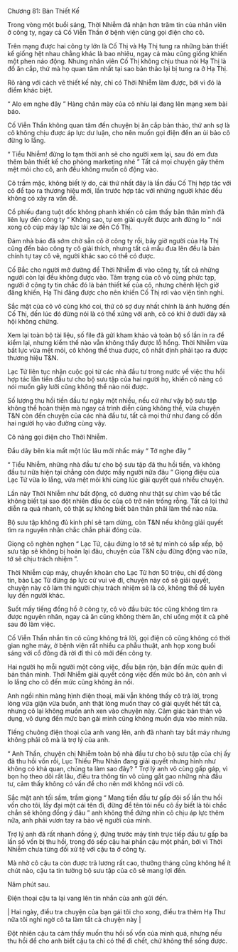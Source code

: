 




Chương 81: Bản Thiết Kế


Trong vòng một buổi sáng, Thời Nhiễm đã nhận hơn trăm tin của nhân viên ở công ty, ngay cả Cố Viễn Thần ở bệnh viện cũng gọi điện cho cô.

Trên mạng được hai công ty lớn là Cố Thị và Hạ Thị tung ra những bản thiết kế giống hệt nhau chẳng khác là bao nhiêu, ngay cả màu cũng giống khiến một phen náo động. Nhưng nhân viên Cố Thị không chịu thua nói Hạ Thị là đồ ăn cắp, thứ mà họ quan tâm nhất tại sao bản thảo lại bị tung ra ở Hạ Thị.

Rõ ràng với cách vẽ thiết kế này, chỉ có Thời Nhiễm làm được, bởi vì đó là điểm khác biệt.

“ Alo em nghe đây ” Hàng chân mày của cô nhíu lại đang lên mạng xem bài báo.

Cố Viễn Thần không quan tâm đến chuyện bị ăn cắp bản thảo, thứ anh sợ là cô không chịu được áp lực dư luận, cho nên muốn gọi điện đến an ủi bảo cô đừng lo lắng.

“ Tiểu Nhiễm! đừng lo tạm thời anh sẽ cho người xem lại, sau đó em đưa thêm bản thiết kế cho phòng marketing nhé ” Tất cả mọi chuyện gây thêm mệt mỏi cho cô, anh đều không muốn cô động vào.

Cô trầm mặc, không biết lý do, cái thứ nhất đây là lần đầu Cố Thị hợp tác với cô để tạo ra thương hiệu mới, lần trước hợp tác với những người khác đều không có xảy ra vấn đề.



Cổ phiếu đang tuột dốc không phanh khiến cô cảm thấy bản thân mình đã liên lụy đến công ty “ Không sao, tự em giải quyết được anh đừng lo ” nói xong cô cúp máy lập tức lái xe đến Cố Thị.

Đám nhà báo đã sớm chờ sẵn cô ở công ty rồi, bây giờ người của Hạ Thị cũng đến bảo công ty cô giải thích, nhưng tất cả mẫu đưa lên đều là bản chính tự tay cô vẽ, người khác sao có thể có được.

Cố Bắc cho người mở đường để Thời Nhiễm đi vào công ty, tất cả những người còn lại đều không được vào. Tâm trạng của cô vô cùng phức tạp, người ở công ty tin chắc đó là bản thiết kế của cô, nhưng chênh lệch giờ đăng khiến, Hạ Thi đăng được cho nên khiến Cố Thị rơi vào viện tình nghi.

Sắc mặt của cô vô cùng khó coi, thứ cô sợ duy nhất chính là ảnh hưởng đến Cố Thị, đến lúc đó đừng nói là có thể xứng với anh, cô có khi ở dưới đáy xã hội không chừng.

Xem lại toàn bộ tài liệu, số file đã gửi kham khảo và toàn bộ số lần in ra để kiểm lại, nhưng kiểm thế nào vẫn không thấy được lỗ hổng. Thời Nhiễm vừa bất lực vừa mệt mỏi, cô không thể thua được, cô nhất định phải tạo ra được thương hiệu T&N.

Lạc Tử liên tục nhận cuộc gọi từ các nhà đầu tư trong nước về việc thu hồi hợp tác lẫn tiền đầu tư cho bộ sưu tập của hai người họ, khiến cô nàng có nói muốn gãy lưỡi cũng không thể nào nói được.

Số lượng thu hồi tiền đầu tư ngày một nhiều, nếu cứ như vậy bộ sưu tập không thể hoàn thiện mà ngay cả trình diễn cũng không thể, vừa chuyện T&N còn đến chuyện của các nhà đầu tư, tất cả mọi thứ như đang cố dồn hai người họ vào đường cùng vậy.

Cô nàng gọi điện cho Thời Nhiễm.

Đầu dây bên kia mất một lúc lâu mới nhấc máy “ Tớ nghe đây ”

“ Tiểu Nhiễm, những nhà đầu tư cho bộ sưu tập đã thu hồi tiền, và không đầu tư nữa hiện tại chẳng còn được mấy người nữa đâu ” Giọng điệu của Lạc Tử vừa lo lắng, vừa mệt mỏi khi cùng lúc giải quyết quá nhiều chuyện.



Lần này Thời Nhiễm như bất động, cô dường như thật sự chìm vào bế tắc không biết tại sao đột nhiên đầu óc của cô trở nên trống rỗng. Tất cả lọi thứ diễn ra quá nhanh, cô thật sự không biết bản thân phải làm thế nào nữa.

Bộ sưu tập không đủ kinh phí sẽ tạm dừng, còn T&N nếu không giải quyết tìm ra nguyên nhân chắc chắn phải đóng cửa.

Giọng cô nghèn nghẹn “ Lạc Tử, cậu đừng lo tớ sẽ tự mình có sắp xếp, bộ sưu tập sẽ không bị hoản lại đâu, chuyện của T&N cậu đừng động vào nữa, tớ sẽ chịu trách nhiệm ”.

Thời Nhiễm cúp máy, chuyển khoản cho Lạc Tử hơn 50 triệu, chỉ để dòng tin, bảo Lạc Tử đừng áp lực cứ vui vẻ đi, chuyện này cô sẽ giải quyết, chuyện này cô làm thì người chịu trách nhiệm sẽ là cô, không thể để luyên lụy đến người khác.

Suốt mấy tiếng đồng hồ ở công ty, cô vò đầu bức tóc cũng không tìm ra được nguyên nhân, ngay cả ăn cũng không thèm ăn, chỉ uống một ít cà phê sau đó làm việc.

Cố Viễn Thần nhắn tin cô cũng không trả lời, gọi điện cô cũng không có thời gian nghe máy, ở bệnh viện rất nhiều ca phẫu thuật, anh họp xong buổi sáng với cổ đông đã rời đi thì cô mới đến công ty.

Hai người họ mỗi người một công việc, đều bận rộn, bận đến mức quên đi bản thân mình. Thời Nhiễm giải quyết công việc đến mức bỏ ăn, còn anh vì lo lắng cho cô đến mức cũng không ăn nổi.

Anh ngồi nhìn màng hình điện thoại, mãi vẫn không thấy cô trả lời, trong lòng vừa giận vừa buồn, anh thật lòng muốn thay cô giải quyết hết tất cả, nhưng cô lại không muốn anh xen vào chuyện này. Cảm giác bản thân vô dụng, vô dụng đến mức bạn gái mình cũng không muốn dựa vào mình nữa.

Tiếng chuông điện thoại của anh vang lên, anh đã nhanh tay bắt máy nhưng không phải cô mà là trợ lý của anh.

“ Anh Thần, chuyện chị Nhiễm toàn bộ nhà đầu tư cho bộ sưu tập của chị ấy đã thu hồi vốn rồi, Lục Thiếu Phu Nhân đang giải quyết nhưng hình như không có khả quan, chúng ta làm sao đây? ” Trợ lý anh vô cùng gấp gáp, vì bọn họ theo dõi rất lâu, điều tra thông tin vô cùng gắt gao những nhà đầu tư, cảm thấy không có vấn đề cho nên mới không nói với cô.



Sắc mặt anh tối sầm, trầm giọng “ Mang tiền đầu tư gấp đôi số lần thu hồi vốn cho tôi, lấy đại một cái tên đi, đừng để tên tôi nếu cô ấy biết là tôi chắc chắn sẽ không đồng ý đâu ” anh không thể đứng nhìn cô chịu áp lực thêm nữa, anh phải vươn tay ra bảo vệ người của mình.

Trợ lý anh đã rất nhanh đồng ý, đứng trước máy tính trực tiếp đầu tư gấp ba lần số vốn bị thu hồi, trong đó sếp cậu hai phần cậu một phần, bởi vì Thời Nhiễm chưa từng đối xử tệ với cậu ta ở công ty.

Mà nhờ cô cậu ta còn được trả lương rất cao, thưởng tháng cũng không hề ít chút nào, cậu ta tin tưởng bộ sưu tập của cô sẽ mang lợi đến.

Năm phút sau.

Điện thoại cậu ta lại vang lên tin nhắn của anh gửi đến.

| Hai ngày, điều tra chuyện của bạn gái tôi cho xong, điều tra thêm Hạ Thư nữa tôi nghi ngờ cô ta làm tất cả chuyện này |

Đột nhiên cậu ta cảm thấy muốn thu hồi số vốn của mình quá, nhưng nếu thu hồi để cho anh biết cậu ta chỉ có thể đi chết, chứ không thể sống được.




